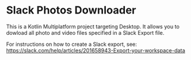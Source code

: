 # Slack Photos Downloader

This is a Kotlin Multiplatform project targeting Desktop. 
It allows you to dowload all photo and video files specified in a Slack Export file.  

For instructions on how to create a Slack export, see: https://slack.com/help/articles/201658943-Export-your-workspace-data


